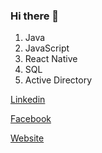 ### Hi there 👋

<!--
**iushaheed/iushaheed** is a ✨ _special_ ✨ repository because its `README.md` (this file) appears on your GitHub profile.

Here are some ideas to get you started:

- 🔭 I’m currently working on ...
- 🌱 I’m currently learning ...
- 👯 I’m looking to collaborate on ...
- 🤔 I’m looking for help with ...
- 💬 Ask me about ...
- 📫 How to reach me: ...
- 😄 Pronouns: ...
- ⚡ Fun fact: ...
-->

1. Java
2. JavaScript
3. React Native
4. SQL
5. Active Directory

[Linkedin](https://au.linkedin.com/in/iushaheed)

[Facebook](http://facebook.com/emamush)

[Website](http://iamimam.com/emamush)